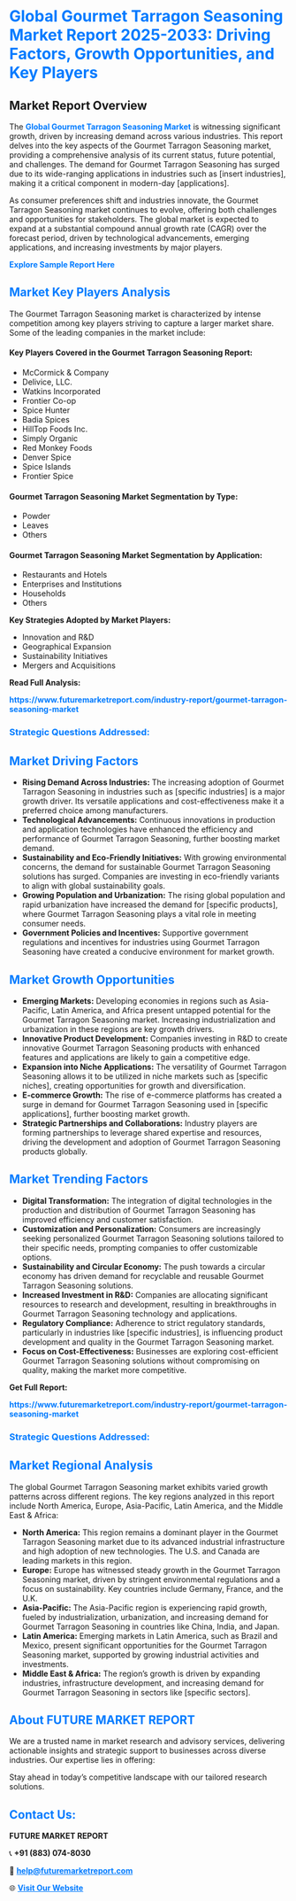 <h1 style="color: #007BFF;">Global Gourmet Tarragon Seasoning Market Report 2025-2033: Driving Factors, Growth Opportunities, and Key Players</h1>

<section id="overview">
<h2>Market Report Overview</h2>
<p>The <a href="https://www.futuremarketreport.com/industry-report/gourmet-tarragon-seasoning-market" style="color: #007BFF; text-decoration: none;"><strong>Global Gourmet Tarragon Seasoning Market</strong></a> is witnessing significant growth, driven by increasing demand across various industries. This report delves into the key aspects of the Gourmet Tarragon Seasoning market, providing a comprehensive analysis of its current status, future potential, and challenges. The demand for Gourmet Tarragon Seasoning has surged due to its wide-ranging applications in industries such as [insert industries], making it a critical component in modern-day [applications].</p>
<p>As consumer preferences shift and industries innovate, the Gourmet Tarragon Seasoning market continues to evolve, offering both challenges and opportunities for stakeholders. The global market is expected to expand at a substantial compound annual growth rate (CAGR) over the forecast period, driven by technological advancements, emerging applications, and increasing investments by major players.</p>
</section>

<section id="overview">
<p><a href="https://www.futuremarketreport.com/request-sample/reportId=101750" style="color: #007BFF; text-decoration: none;"><strong>Explore Sample Report Here</strong></a></p>
</section>

<section id="key-players">
<h2 style="color: #007BFF;">Market Key Players Analysis</h2>
<p>The Gourmet Tarragon Seasoning market is characterized by intense competition among key players striving to capture a larger market share. Some of the leading companies in the market include:</p>
<h4>Key Players Covered in the Gourmet Tarragon Seasoning Report:</h4>
<ul><li>McCormick &amp; Company</li><li>Delivice, LLC.</li><li>Watkins Incorporated</li><li>Frontier Co-op</li><li>Spice Hunter</li><li>Badia Spices</li><li>HillTop Foods Inc.</li><li>Simply Organic</li><li>Red Monkey Foods</li><li>Denver Spice</li><li>Spice Islands</li><li>Frontier Spice</li></ul>
<h4>Gourmet Tarragon Seasoning Market Segmentation by Type:</h4>
<ul><li>Powder</li><li>Leaves</li><li>Others</li></ul>

<h4>Gourmet Tarragon Seasoning Market Segmentation by Application:</h4>
<ul><li>Restaurants and Hotels</li><li>Enterprises and Institutions</li><li>Households</li><li>Others</li></ul>
<p><strong>Key Strategies Adopted by Market Players:</strong></p>
<ul>
<li>Innovation and R&D</li>
<li>Geographical Expansion</li>
<li>Sustainability Initiatives</li>
<li>Mergers and Acquisitions</li>
</ul>
</section>

<section>
<p><strong>Read Full Analysis: </strong></p><a href="https://www.futuremarketreport.com/industry-report/gourmet-tarragon-seasoning-market" style="color: #007BFF; text-decoration: none;"><strong>https://www.futuremarketreport.com/industry-report/gourmet-tarragon-seasoning-market</strong></a>
<h3 style="color: #007BFF;">Strategic Questions Addressed:</h3>
</section>

<section id="driving-factors">
<h2 style="color: #007BFF;">Market Driving Factors</h2>
<ul>
<li><strong>Rising Demand Across Industries:</strong> The increasing adoption of Gourmet Tarragon Seasoning in industries such as [specific industries] is a major growth driver. Its versatile applications and cost-effectiveness make it a preferred choice among manufacturers.</li>
<li><strong>Technological Advancements:</strong> Continuous innovations in production and application technologies have enhanced the efficiency and performance of Gourmet Tarragon Seasoning, further boosting market demand.</li>
<li><strong>Sustainability and Eco-Friendly Initiatives:</strong> With growing environmental concerns, the demand for sustainable Gourmet Tarragon Seasoning solutions has surged. Companies are investing in eco-friendly variants to align with global sustainability goals.</li>
<li><strong>Growing Population and Urbanization:</strong> The rising global population and rapid urbanization have increased the demand for [specific products], where Gourmet Tarragon Seasoning plays a vital role in meeting consumer needs.</li>
<li><strong>Government Policies and Incentives:</strong> Supportive government regulations and incentives for industries using Gourmet Tarragon Seasoning have created a conducive environment for market growth.</li>
</ul>
</section>

<section id="growth-opportunities">
<h2 style="color: #007BFF;">Market Growth Opportunities</h2>
<ul>
<li><strong>Emerging Markets:</strong> Developing economies in regions such as Asia-Pacific, Latin America, and Africa present untapped potential for the Gourmet Tarragon Seasoning market. Increasing industrialization and urbanization in these regions are key growth drivers.</li>
<li><strong>Innovative Product Development:</strong> Companies investing in R&D to create innovative Gourmet Tarragon Seasoning products with enhanced features and applications are likely to gain a competitive edge.</li>
<li><strong>Expansion into Niche Applications:</strong> The versatility of Gourmet Tarragon Seasoning allows it to be utilized in niche markets such as [specific niches], creating opportunities for growth and diversification.</li>
<li><strong>E-commerce Growth:</strong> The rise of e-commerce platforms has created a surge in demand for Gourmet Tarragon Seasoning used in [specific applications], further boosting market growth.</li>
<li><strong>Strategic Partnerships and Collaborations:</strong> Industry players are forming partnerships to leverage shared expertise and resources, driving the development and adoption of Gourmet Tarragon Seasoning products globally.</li>
</ul>
</section>

<section id="trending-factors">
<h2 style="color: #007BFF;">Market Trending Factors</h2>
<ul>
<li><strong>Digital Transformation:</strong> The integration of digital technologies in the production and distribution of Gourmet Tarragon Seasoning has improved efficiency and customer satisfaction.</li>
<li><strong>Customization and Personalization:</strong> Consumers are increasingly seeking personalized Gourmet Tarragon Seasoning solutions tailored to their specific needs, prompting companies to offer customizable options.</li>
<li><strong>Sustainability and Circular Economy:</strong> The push towards a circular economy has driven demand for recyclable and reusable Gourmet Tarragon Seasoning solutions.</li>
<li><strong>Increased Investment in R&D:</strong> Companies are allocating significant resources to research and development, resulting in breakthroughs in Gourmet Tarragon Seasoning technology and applications.</li>
<li><strong>Regulatory Compliance:</strong> Adherence to strict regulatory standards, particularly in industries like [specific industries], is influencing product development and quality in the Gourmet Tarragon Seasoning market.</li>
<li><strong>Focus on Cost-Effectiveness:</strong> Businesses are exploring cost-efficient Gourmet Tarragon Seasoning solutions without compromising on quality, making the market more competitive.</li>
</ul>
</section>

<section>
<p><strong>Get Full Report: </strong></p><a href="https://www.futuremarketreport.com/industry-report/gourmet-tarragon-seasoning-market" style="color: #007BFF; text-decoration: none;"><strong>https://www.futuremarketreport.com/industry-report/gourmet-tarragon-seasoning-market</strong></a>
<h3 style="color: #007BFF;">Strategic Questions Addressed:</h3>
</section>


<section id="regional-analysis">
<h2 style="color: #007BFF;">Market Regional Analysis</h2>
<p>The global Gourmet Tarragon Seasoning market exhibits varied growth patterns across different regions. The key regions analyzed in this report include North America, Europe, Asia-Pacific, Latin America, and the Middle East & Africa:</p>
<ul>
<li><strong>North America:</strong> This region remains a dominant player in the Gourmet Tarragon Seasoning market due to its advanced industrial infrastructure and high adoption of new technologies. The U.S. and Canada are leading markets in this region.</li>
<li><strong>Europe:</strong> Europe has witnessed steady growth in the Gourmet Tarragon Seasoning market, driven by stringent environmental regulations and a focus on sustainability. Key countries include Germany, France, and the U.K.</li>
<li><strong>Asia-Pacific:</strong> The Asia-Pacific region is experiencing rapid growth, fueled by industrialization, urbanization, and increasing demand for Gourmet Tarragon Seasoning in countries like China, India, and Japan.</li>
<li><strong>Latin America:</strong> Emerging markets in Latin America, such as Brazil and Mexico, present significant opportunities for the Gourmet Tarragon Seasoning market, supported by growing industrial activities and investments.</li>
<li><strong>Middle East & Africa:</strong> The region’s growth is driven by expanding industries, infrastructure development, and increasing demand for Gourmet Tarragon Seasoning in sectors like [specific sectors].</li>
</ul>
</section>

<footer>
<h2 style="color: #007BFF;">About FUTURE MARKET REPORT</h2>
<p>We are a trusted name in market research and advisory services, delivering actionable insights and strategic support to businesses across diverse industries. Our expertise lies in offering:</p>

<p>Stay ahead in today’s competitive landscape with our tailored research solutions.</p>

<h2 style="color: #007BFF;">Contact Us:</h2>
<p><strong>FUTURE MARKET REPORT</strong></p>
<p>📞 <strong>+91 (883) 074-8030</strong></p>
<p>📧 <strong><a href="mailto:help@futuremarketreport.com" style="color: #007BFF;">help@futuremarketreport.com</a></strong></p>
<p>🌐 <strong><a href="https://www.futuremarketreport.com/" style="color: #007BFF;">Visit Our Website</a></strong></p>
</footer>